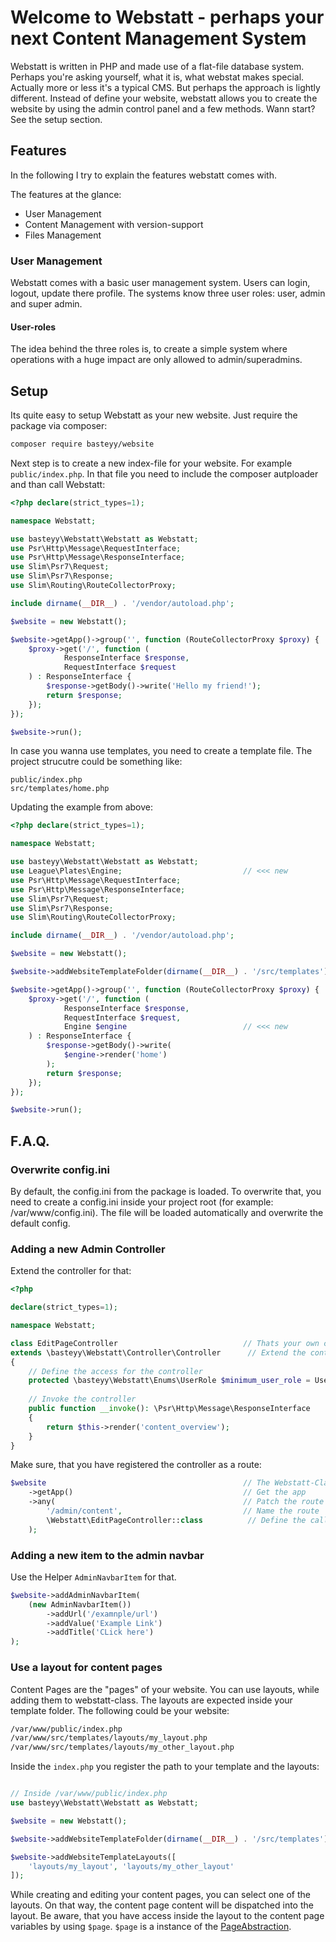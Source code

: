 # Welcome to Webstatt - perhaps your next Content Management System

Webstatt is written in PHP and made use of a flat-file database system. 
Perhaps you're asking yourself, what it is, what webstat makes special. Actually more or less it's a typical CMS. But perhaps the approach is lightly different. Instead of 
define your website, webstatt allows you to 
create the website by using the admin control panel and a few methods. Wann start? See the setup section. 

## Features

In the following I try to explain the features webstatt comes with. 

The features at the glance:

* User Management
* Content Management with version-support
* Files Management

### User Management

Webstatt comes with a basic user management system. Users can login, logout, update there profile. The systems know three user roles: user, admin and super admin.

#### User-roles 

The idea behind the three roles is, to create a simple system where operations with a huge impact are only allowed to admin/superadmins. 

## Setup

Its quite easy to setup Webstatt as your new website. Just require the package via composer:

```bash
composer require basteyy/website
```

Next step is to create a new index-file for your website. For example `public/index.php`. In that file you need to include the composer autploader and than call Webstatt:

```php
<?php declare(strict_types=1);

namespace Webstatt;

use basteyy\Webstatt\Webstatt as Webstatt;
use Psr\Http\Message\RequestInterface;
use Psr\Http\Message\ResponseInterface;
use Slim\Psr7\Request;
use Slim\Psr7\Response;
use Slim\Routing\RouteCollectorProxy;

include dirname(__DIR__) . '/vendor/autoload.php';

$website = new Webstatt();

$website->getApp()->group('', function (RouteCollectorProxy $proxy) {
    $proxy->get('/', function (
            ResponseInterface $response, 
            RequestInterface $request
    ) : ResponseInterface {
        $response->getBody()->write('Hello my friend!');
        return $response;
    });
});

$website->run();
```

In case you wanna use templates, you need to create a template file. The project strucutre could be something like:

```text
public/index.php
src/templates/home.php
```

Updating the example from above:


```php
<?php declare(strict_types=1);

namespace Webstatt;

use basteyy\Webstatt\Webstatt as Webstatt;
use League\Plates\Engine;                           // <<< new
use Psr\Http\Message\RequestInterface;
use Psr\Http\Message\ResponseInterface;
use Slim\Psr7\Request;
use Slim\Psr7\Response;
use Slim\Routing\RouteCollectorProxy;

include dirname(__DIR__) . '/vendor/autoload.php';

$website = new Webstatt();

$website->addWebsiteTemplateFolder(dirname(__DIR__) . '/src/templates');       // <<< new

$website->getApp()->group('', function (RouteCollectorProxy $proxy) {
    $proxy->get('/', function (
            ResponseInterface $response, 
            RequestInterface $request, 
            Engine $engine                          // <<< new
    ) : ResponseInterface {
        $response->getBody()->write(
            $engine->render('home')
        );
        return $response;
    });
});

$website->run();
```

## F.A.Q.

### Overwrite config.ini

By default, the config.ini from the package is loaded. To overwrite that, you need to create a config.ini inside your project root (for example: /var/www/config.ini). The file 
will be loaded automatically and overwrite the default config.

### Adding a new Admin Controller

Extend the controller for that:

```php
<?php

declare(strict_types=1);

namespace Webstatt;

class EditPageController                            // Thats your own controller
extends \basteyy\Webstatt\Controller\Controller      // Extend the controller from Webstatt
{
    // Define the access for the controller
    protected \basteyy\Webstatt\Enums\UserRole $minimum_user_role = UserRole::USER;
    
    // Invoke the controller
    public function __invoke(): \Psr\Http\Message\ResponseInterface
    {
        return $this->render('content_overview');
    }
}
```

Make sure, that you have registered the controller as a route: 

```php
$website                                            // The Webstatt-Class (aka Slim Class)
    ->getApp()                                      // Get the app
    ->any(                                          // Patch the route to the scope
        '/admin/content',                           // Name the route
        \Webstatt\EditPageController::class          // Define the called controller
    );
```

### Adding a new item to the admin navbar

Use the Helper `AdminNavbarItem` for that. 

```php
$website->addAdminNavbarItem(
    (new AdminNavbarItem())
        ->addUrl('/examnple/url')
        ->addValue('Example Link')
        ->addTitle('CLick here')
);
```

### Use a layout for content pages

Content Pages are the "pages" of your website. You can use layouts, while adding them to webstatt-class. The layouts are expected inside your template folder. The following 
could be your website:

```bash
/var/www/public/index.php
/var/www/src/templates/layouts/my_layout.php
/var/www/src/templates/layouts/my_other_layout.php
```

Inside the `index.php` you register the path to your template and the layouts:
```php

// Inside /var/www/public/index.php
use basteyy\Webstatt\Webstatt as Webstatt;

$website = new Webstatt();

$website->addWebsiteTemplateFolder(dirname(__DIR__) . '/src/templates');

$website->addWebsiteTemplateLayouts([
    'layouts/my_layout', 'layouts/my_other_layout'
]);

```

While creating and editing your content pages, you can select one of the layouts. On that way, the content page content will be dispatched into the layout. Be aware, that you 
have access inside the layout to the content page variables by using `$page`. `$page` is a instance of the [PageAbstraction](https://github.com/basteyy/webstatt/blob/master/src/Models/Abstractions/PageAbstraction.php). 